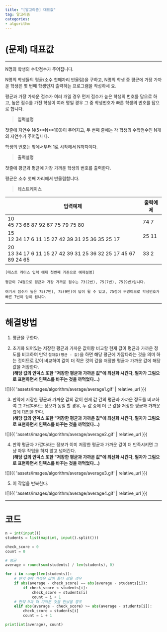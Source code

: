 ```yaml
---
title: "[알고리즘] 대표값"
tag: 알고리즘
categories:
- algorithm
---
```


# (문제) 대표값
---

N명의 학생의 수학점수가 주어집니다.

N명의 학생들의 평균(소수 첫째자리 반올림)을 구하고, N명의 학생 중 평균에 가장 가까운 학생은 몇 번째 학생인지 출력하는 프로그램을 작성하세
요.

평균과 가장 가까운 점수가 여러 개일 경우 먼저 점수가 높은 학생의 번호를 답으로 하고, 높은 점수를 가진 학생이 여러 명일 경우 그 중 학생번호가 빠른 학생의 번호를 답으로 합니다.

> **입력설명**

첫줄에 자연수 N(5<=N<=100)이 주어지고, 두 번째 줄에는 각 학생의 수학점수인 N개의 자연수가 주어집니다.

학생의 번호는 앞에서부터 1로 시작해서 N까지이다.

> **출력설명**

첫줄에 평균과 평균에 가장 가까운 학생의 번호를 출력한다.

평균은 소수 첫째 자리에서 반올림합니다.


> **테스트케이스**
 
| 입력예제 | 출력예제 |
| -------- | -------- | 
|  10<br>45 73 66 87 92 67 75 79 75 80 | 74 7 | 
| 15<br>12 34 17 6 11 15 27 42 39 31 25 36 35 25 17 | 25 11 | 
| 20<br>13 34 17 6 11 15 27 42 39 31 25 36 32 25 17 45 67 89 24 65 | 33 2 | 

~~~
[테스트 케이스 입력 예제 첫번째 기준으로 예제설명]

평균이 74점으로 평균과 가장 가까운 점수는 73(2번), 75(7번), 75(9번)입니다.

여기서 점수가 높은 75(7번), 75(9번)이 답이 될 수 있고, 75점이 두명이므로 학생번호가 빠른 7번이 답이 됩니다.
~~~

---
# 해결방법

1. 평균을 구한다.

2. 초기화 되어있는 저장한 평균과 가까운 값이랑 비교할 현재 값이 평균과 가까운 정도를 비교하여 만약 `절대값(평균 - 값)`을 하면 해당 평균에 가깝다라는 것을 의미 하는 것이므로 값이 비교하여 값이 더 작은 것의 값을 저장한 평균과 가까운 값에 해당 값을 저장한다.<br>
**(해당 값의 인덱스 또한 "저장한 평균과 가까운 값"에 최신화 시킨다, 필자가 그림으로 표현하면서 인덱스를 바꾸는 것을 까먹었다...)**

![]({{ 'assets/images/algorithm/average/average1.gif' | relative_url }})

3. 만약에 저장한 평균과 가까운 값의 값이 현재 값 간의 평균과 가까운 정도를 비교하여 그 가깝다라는 정보가 동일 할 경우, 두 값 중에 더 큰 값을 저장한 평균과 가까운 값에 대입을 한다.<br>
**(해당 값의 인덱스 또한 "저장한 평균과 가까운 값"에 최신화 시킨다, 필자가 그림으로 표현하면서 인덱스를 바꾸는 것을 까먹었다...)**

![]({{ 'assets/images/algorithm/average/average2.gif' | relative_url }})

4. 만약 평균과 가깝다라는 정보가 이미 저장한 평균과 가까운 값이 더 만족시키면 그냥 아무 작업을 하지 않고 넘어간다.<br>
**(해당 값의 인덱스 또한 "저장한 평균과 가까운 값"에 최신화 시킨다, 필자가 그림으로 표현하면서 인덱스를 바꾸는 것을 까먹었다...)**

![]({{ 'assets/images/algorithm/average/average3.gif' | relative_url }})

 5. 이 작업을 반복한다.

![]({{ 'assets/images/algorithm/average/average4.gif' | relative_url }})


---
# 코드
```python
n = int(input())
students = list(map(int, input().split()))

check_score = 0
count = 0

# 평균
average = round(sum(students) / len(students), 0)

for i in range(len(students)):
    # 만약 0에 가까운 값이 둘다 같을 경우
    if abs(average - check_score) == abs(average - students[i]):
        if check_score < students[i]:
            check_score = students[i]    
            count = i + 1
    # 만약 0과 더 가까운 것을 만났을 경우
    elif abs(average - check_score) >= abs(average - students[i]):
        check_score = students[i]
        count = i + 1

print(int(average), count)
```
